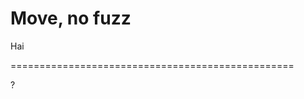 Move, no fuzz
=================================================

Hai

=================================================

?